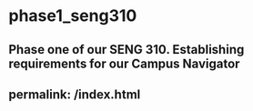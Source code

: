 # phase1_seng310
Phase one of our SENG 310. Establishing requirements for our Campus Navigator
---
permalink: /index.html
---
